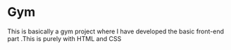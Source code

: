 
# Gym 

This is basically  a gym project where I have developed the basic front-end part
.This is purely with HTML and CSS

